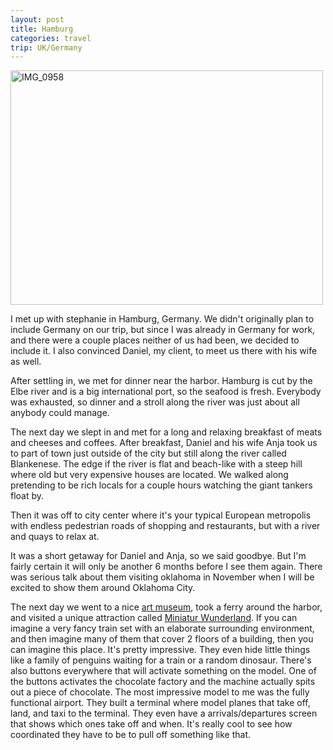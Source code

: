 ```yaml
---
layout: post
title: Hamburg
categories: travel
trip: UK/Germany
---
```


<a href="http://www.flickr.com/photos/ordinaryzelig/9192704596/" title="IMG_0958 by zeliggusgus, on Flickr"><img src="http://farm8.staticflickr.com/7342/9192704596_12b88f4e8f.jpg" width="500" height="375" alt="IMG_0958"></a>

I met up with stephanie in Hamburg, Germany. We didn't originally plan to include Germany on our trip, but since I was already in Germany for work, and there were a couple places neither of us had been, we decided to include it. I also convinced Daniel, my client, to meet us there with his wife as well.

After settling in, we met for dinner near the harbor. Hamburg is cut by the Elbe river and is a big international port, so the seafood is fresh. Everybody was exhausted, so dinner and a stroll along the river was just about all anybody could manage.

The next day we slept in and met for a long and relaxing breakfast of meats and cheeses and coffees. After breakfast, Daniel and his wife Anja took us to part of town just outside of the city but still along the river called Blankenese. The edge if the river is flat and beach-like with a steep hill where old but very expensive houses are located. We walked along pretending to be rich locals for a couple hours watching the giant tankers float by.

Then it was off to city center where it's your typical European metropolis with endless pedestrian roads of shopping and restaurants, but with a river and quays to relax at.

It was a short getaway for Daniel and Anja, so we said goodbye. But I'm fairly certain it will only be another 6 months before I see them again. There was serious talk about them visiting oklahoma in November when I will be excited to show them around Oklahoma City.

The next day we went to a nice [art museum](http://www.hamburger-kunsthalle.de), took a ferry around the harbor, and visited a unique attraction called [Miniatur Wunderland](http://www.miniatur-wunderland.com). If you can imagine a very fancy train set with an elaborate surrounding environment, and then imagine many of them that cover 2 floors of a building, then you can imagine this place. It's pretty impressive. They even hide little things like a family of penguins waiting for a train or a random dinosaur. There's also buttons everywhere that will activate something on the model. One of the buttons activates the chocolate factory and the machine actually spits out a piece of chocolate. The most impressive model to me was the fully functional airport. They built a terminal where model planes that take off, land, and taxi to the terminal. They even have a arrivals/departures screen that shows which ones take off and when. It's really cool to see how coordinated they have to be to pull off something like that.
